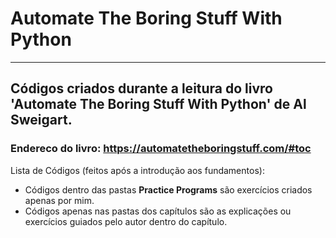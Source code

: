 # Automate The Boring Stuff With Python
---
## Códigos criados durante a leitura do livro 'Automate The Boring Stuff With Python' de __Al Sweigart__.

### Endereco do livro: https://automatetheboringstuff.com/#toc
Lista de Códigos (feitos após a introdução aos fundamentos):
- Códigos dentro das pastas **Practice Programs** são exercícios criados apenas por mim.
- Códigos apenas nas pastas dos capítulos são as explicações ou exercícios guiados pelo autor dentro do capítulo.



